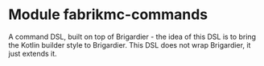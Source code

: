 # Module fabrikmc-commands

A command DSL, built on top of Brigardier - the idea of this DSL is to bring the Kotlin builder style to Brigardier.
This DSL does not wrap Brigardier, it just extends it.
